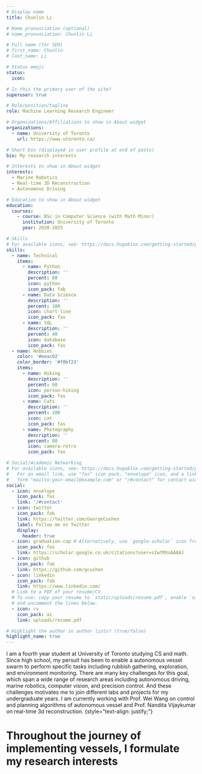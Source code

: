 ```yaml
---
# Display name
title: Chunlin Li

# Name pronunciation (optional)
# name_pronunciation: Chunlin Li

# Full name (for SEO)
# first_name: Chunlin
# last_name: Li

# Status emoji
status:
  icon: 

# Is this the primary user of the site?
superuser: true

# Role/position/tagline
role: Machine Learning Research Engineer

# Organizations/Affiliations to show in About widget
organizations:
  - name: University of Toronto
    url: https://www.utoronto.ca/

# Short bio (displayed in user profile at end of posts)
bio: My research interests

# Interests to show in About widget
interests:
  - Marine Robotics
  - Real-time 3D Reconstruction
  - Autonomous Driving

# Education to show in About widget
education:
  courses:
    - course: BSc in Computer Science (with Math Minor)
      institution: University of Toronto
      year: 2020-2025

# Skills
# For available icons, see: https://docs.hugoblox.com/getting-started/page-builder/#icons
skills:
  - name: Technical
    items:
      - name: Python
        description: ''
        percent: 80
        icon: python
        icon_pack: fab
      - name: Data Science
        description: ''
        percent: 100
        icon: chart-line
        icon_pack: fas
      - name: SQL
        description: ''
        percent: 40
        icon: database
        icon_pack: fas
  - name: Hobbies
    color: '#eeac02'
    color_border: '#f0bf23'
    items:
      - name: Hiking
        description: ''
        percent: 60
        icon: person-hiking
        icon_pack: fas
      - name: Cats
        description: ''
        percent: 100
        icon: cat
        icon_pack: fas
      - name: Photography
        description: ''
        percent: 80
        icon: camera-retro
        icon_pack: fas

# Social/Academic Networking
# For available icons, see: https://docs.hugoblox.com/getting-started/page-builder/#icons
#   For an email link, use "fas" icon pack, "envelope" icon, and a link in the
#   form "mailto:your-email@example.com" or "/#contact" for contact widget.
social:
  - icon: envelope
    icon_pack: fas
    link: '/#contact'
  - icon: twitter
    icon_pack: fab
    link: https://twitter.com/GeorgeCushen
    label: Follow me on Twitter
    display:
      header: true
  - icon: graduation-cap # Alternatively, use `google-scholar` icon from `ai` icon pack
    icon_pack: fas
    link: https://scholar.google.co.uk/citations?user=sIwtMXoAAAAJ
  - icon: github
    icon_pack: fab
    link: https://github.com/gcushen
  - icon: linkedin
    icon_pack: fab
    link: https://www.linkedin.com/
  # Link to a PDF of your resume/CV.
  # To use: copy your resume to `static/uploads/resume.pdf`, enable `ai` icons in `params.yaml`,
  # and uncomment the lines below.
  - icon: cv
    icon_pack: ai
    link: uploads/resume.pdf

# Highlight the author in author lists? (true/false)
highlight_name: true
---
```

I am a fourth year student at University of Toronto studying CS and math. Since high school, my persuit has been to enable a autonomous vessel swarm to perform specific tasks including rubbish gathering, exploration, and environment monitoring. There are many key challenges for this goal, which span a wide range of research areas including autonomous driving, marine robotics, computer vision, and precision control. And these challenges motivates me to join different labs and projects for my undergraduate years. I am currently working with Prof. Wei Wang on control and planning algorithms of autonomous vessel and Prof. Nandita Vijaykumar on real-time 3d reconstruction.
{style="text-align: justify;"}
# Throughout the journey of implementing vessels, I formulate my research interests 